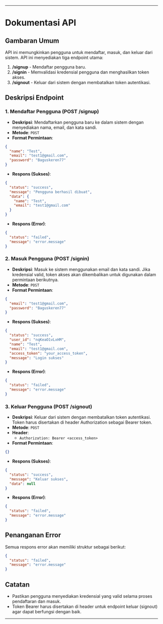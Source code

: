 

---

# Dokumentasi API

## Gambaran Umum

API ini memungkinkan pengguna untuk mendaftar, masuk, dan keluar dari sistem. API ini menyediakan tiga endpoint utama:
1. **/signup** - Mendaftar pengguna baru.
2. **/signin** - Memvalidasi kredensial pengguna dan menghasilkan token akses.
3. **/signout** - Keluar dari sistem dengan membatalkan token autentikasi.

## Deskripsi Endpoint

### 1. Mendaftar Pengguna (POST /signup)

- **Deskripsi**: Mendaftarkan pengguna baru ke dalam sistem dengan menyediakan nama, email, dan kata sandi.
- **Metode**: `POST`
- **Format Permintaan**:
```json
{
  "name": "Test",
  "email": "test1@gmail.com",
  "password": "Baguskeren77"
}
```
- **Respons (Sukses)**:
```json
{
  "status": "success",
  "message": "Pengguna berhasil dibuat",
  "data": {
    "name": "Test",
    "email": "test1@gmail.com"
  }
}
```
- **Respons (Error)**:
```json
{
  "status": "failed",
  "message": "error.message"
}
```

### 2. Masuk Pengguna (POST /signin)

- **Deskripsi**: Masuk ke sistem menggunakan email dan kata sandi. Jika kredensial valid, token akses akan dikembalikan untuk digunakan dalam permintaan berikutnya.
- **Metode**: `POST`
- **Format Permintaan**:
```json
{
  "email": "test1@gmail.com",
  "password": "Baguskeren77"
}
```
- **Respons (Sukses)**:
```json
{
  "status": "success",
  "user_id": "nqKeaO1vLxHM",
  "name": "Test",
  "email": "test1@gmail.com",
  "access_token": "your_access_token",
  "message": "Login sukses"
}
```
- **Respons (Error)**:
```json
{
  "status": "failed",
  "message": "error.message"
}
```

### 3. Keluar Pengguna (POST /signout)

- **Deskripsi**: Keluar dari sistem dengan membatalkan token autentikasi. Token harus disertakan di header Authorization sebagai Bearer token.
- **Metode**: `POST`
- **Header**:
  - `Authorization: Bearer <access_token>`
- **Format Permintaan**:
```json
{}
```
- **Respons (Sukses)**:
```json
{
  "status": "success",
  "message": "Keluar sukses",
  "data": null
}
```
- **Respons (Error)**:
```json
{
  "status": "failed",
  "message": "error.message"
}
```

## Penanganan Error

Semua respons error akan memiliki struktur sebagai berikut:
```json
{
  "status": "failed",
  "message": "error.message"
}
```

## Catatan

- Pastikan pengguna menyediakan kredensial yang valid selama proses pendaftaran dan masuk.
- Token Bearer harus disertakan di header untuk endpoint keluar (signout) agar dapat berfungsi dengan baik.

---
